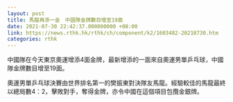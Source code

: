 ```yaml
---
layout: post
title: 馬龍再添一金　中國隊金牌數目增至19面
date: 2021-07-30 22:42:37.000000000 +08:00
link: https://news.rthk.hk/rthk/ch/component/k2/1603482-20210730.htm
categories: rthk
---
```


中國隊在今天東京奧運增添4面金牌，最新增添的一面來自奧運男單乒乓球，中國隊金牌數目增至19面。

奧運男單乒乓球決賽由世界排名第一的樊振東對決隊友馬龍。經驗較佳的馬龍最終以總局數4：2，擊敗對手，奪得金牌，亦令中國在這個項目包攬金銀牌。
